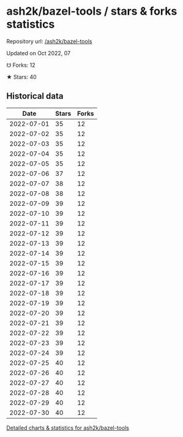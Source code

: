 # ash2k/bazel-tools / stars & forks statistics

Repository url: [/ash2k/bazel-tools](https://github.com/ash2k/bazel-tools)

Updated on Oct 2022, 07

☋ Forks: 12

★ Stars: 40

## Historical data
| Date | Stars | Forks |
|------|-------|-------|
| 2022-07-01 | 35 | 12 | 
| 2022-07-02 | 35 | 12 | 
| 2022-07-03 | 35 | 12 | 
| 2022-07-04 | 35 | 12 | 
| 2022-07-05 | 35 | 12 | 
| 2022-07-06 | 37 | 12 | 
| 2022-07-07 | 38 | 12 | 
| 2022-07-08 | 38 | 12 | 
| 2022-07-09 | 39 | 12 | 
| 2022-07-10 | 39 | 12 | 
| 2022-07-11 | 39 | 12 | 
| 2022-07-12 | 39 | 12 | 
| 2022-07-13 | 39 | 12 | 
| 2022-07-14 | 39 | 12 | 
| 2022-07-15 | 39 | 12 | 
| 2022-07-16 | 39 | 12 | 
| 2022-07-17 | 39 | 12 | 
| 2022-07-18 | 39 | 12 | 
| 2022-07-19 | 39 | 12 | 
| 2022-07-20 | 39 | 12 | 
| 2022-07-21 | 39 | 12 | 
| 2022-07-22 | 39 | 12 | 
| 2022-07-23 | 39 | 12 | 
| 2022-07-24 | 39 | 12 | 
| 2022-07-25 | 40 | 12 | 
| 2022-07-26 | 40 | 12 | 
| 2022-07-27 | 40 | 12 | 
| 2022-07-28 | 40 | 12 | 
| 2022-07-29 | 40 | 12 | 
| 2022-07-30 | 40 | 12 | 


[Detailed charts & statistics for ash2k/bazel-tools](https://reviewgithub.com/rep/ash2k/bazel-tools)

